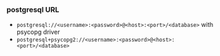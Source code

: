 ### postgresql URL
- ``postgresql://<username>:<password>@<host>:<port>/<database>``
with psycopg driver
- ``postgresql+psycopg2://<username>:<password>@<host>:<port>/<database>``
